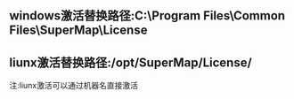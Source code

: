 <h2>windows激活替换路径:C:\Program Files\Common Files\SuperMap\License</h2>
<h2>liunx激活替换路径:/opt/SuperMap/License/</h2>
注:liunx激活可以通过机器名直接激活
